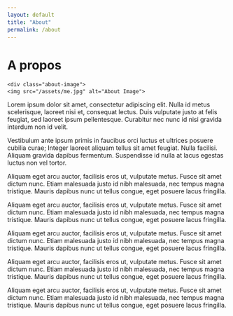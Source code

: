 ```yaml
---
layout: default
title: "About"
permalink: /about
---
```


<div class="content">
    <h1>A propos</h1>

    <div class="about-image">
    <img src="/assets/me.jpg" alt="About Image">
  </div>
  <div class="about-text">
    <p>Lorem ipsum dolor sit amet, consectetur adipiscing elit. Nulla id metus scelerisque, laoreet nisi et, consequat lectus. Duis vulputate justo at felis feugiat, sed laoreet ipsum pellentesque. Curabitur nec nunc id nisi gravida interdum non id velit.</p>
    <p>Vestibulum ante ipsum primis in faucibus orci luctus et ultrices posuere cubilia curae; Integer laoreet aliquam tellus sit amet feugiat. Nulla facilisi. Aliquam gravida dapibus fermentum. Suspendisse id nulla at lacus egestas luctus non vel tortor.</p>
    <p>Aliquam eget arcu auctor, facilisis eros ut, vulputate metus. Fusce sit amet dictum nunc. Etiam malesuada justo id nibh malesuada, nec tempus magna tristique. Mauris dapibus nunc ut tellus congue, eget posuere lacus fringilla.</p>
    <p>Aliquam eget arcu auctor, facilisis eros ut, vulputate metus. Fusce sit amet dictum nunc. Etiam malesuada justo id nibh malesuada, nec tempus magna tristique. Mauris dapibus nunc ut tellus congue, eget posuere lacus fringilla.</p>
    <p>Aliquam eget arcu auctor, facilisis eros ut, vulputate metus. Fusce sit amet dictum nunc. Etiam malesuada justo id nibh malesuada, nec tempus magna tristique. Mauris dapibus nunc ut tellus congue, eget posuere lacus fringilla.</p>
    <p>Aliquam eget arcu auctor, facilisis eros ut, vulputate metus. Fusce sit amet dictum nunc. Etiam malesuada justo id nibh malesuada, nec tempus magna tristique. Mauris dapibus nunc ut tellus congue, eget posuere lacus fringilla.</p>
    <p>Aliquam eget arcu auctor, facilisis eros ut, vulputate metus. Fusce sit amet dictum nunc. Etiam malesuada justo id nibh malesuada, nec tempus magna tristique. Mauris dapibus nunc ut tellus congue, eget posuere lacus fringilla.</p>
  </div>

</div>
